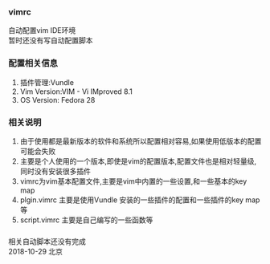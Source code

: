 ### vimrc
自动配置vim IDE环境  
暂时还没有写自动配置脚本

### 配置相关信息
1. 插件管理:Vundle
2. Vim Version:VIM - Vi IMproved 8.1
3. OS Version: Fedora 28

### 相关说明
1. 由于使用都是最新版本的软件和系统所以配置相对容易,如果使用低版本的配置可能会失败
2. 主要是个人使用的一个版本,即使是vim的配置版本,配置文件也是相对轻量级,同时没有安装很多插件
3. vimrc为vim基本配置文件,主要是vim中内置的一些设置,和一些基本的key map
4. plgin.vimrc 主要是使用Vundle 安装的一些插件的配置和一些插件的key map等
5. script.vimrc 主要是自己编写的一些函数等

### 
相关自动脚本还没有完成  
2018-10-29 北京
